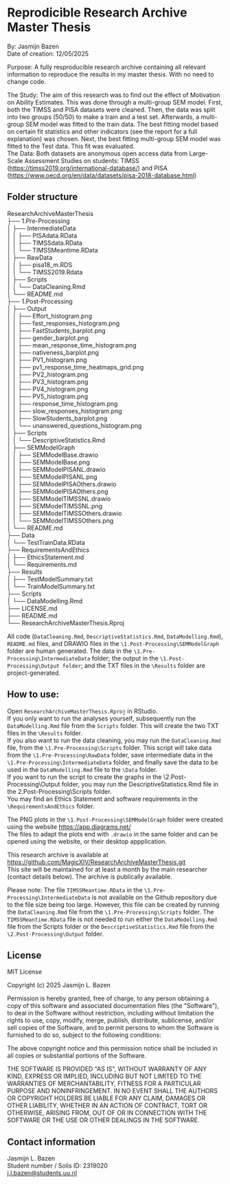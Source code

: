 #  Reprodicible Research Archive Master Thesis
By: Jasmijn Bazen  
Date of creation: 12/05/2025  

Purpose: A fully resproducible research archive containing all relevant information to 
reproduce the results in my master thesis. With no need to change code.  

The Study: The aim of this research was to find out the effect of Motivation on Ability Estimates. This was done through a multi-group SEM model. First, both the TIMSS and PISA datasets were cleaned. Then, the data was split into two groups (50/50) to make a train and a test set. Afterwards, a multi-group SEM model was fitted to the train data. The best fitting model based on certain fit statistics and other indicators (see the report for a full explanation) was chosen. Next, the best fitting multi-group SEM model was fitted to the Test data. This fit was evaluated.  
The Data: Both datasets are anonymous open access data from Large-Scale Assessment Studies on students: TIMSS (https://timss2019.org/international-database/) and PISA (https://www.oecd.org/en/data/datasets/pisa-2018-database.html)  
  

## Folder structure  
ResearchArchiveMasterThesis  
├── 1.Pre-Processing  
│   ├── IntermediateData  
│   │   ├── PISAdata.RData  
│   │   ├── TIMSSdata.RData  
│   │   └── TIMSSMeantime.RData  
│   ├── RawData  
│   │   ├── pisa18_m.RDS  
│   │   └── TIMSS2019.Rdata  
│   ├── Scripts  
│   │   └── DataCleaning.Rmd  
│   └── README.md  
├── 1.Post-Processing  
│   ├── Output  
│   │   ├── Effort_histogram.png  
│   │   ├── fast_responses_histogram.png  
│   │   ├── FastStudents_barplot.png  
│   │   ├── gender_barplot.png  
│   │   ├── mean_response_time_histogram.png  
│   │   ├── nativeness_barplot.png  
│   │   ├── PV1_histogram.png  
│   │   ├── pv1_response_time_heatmaps_grid.png  
│   │   ├── PV2_histogram.png  
│   │   ├── PV3_histogram.png  
│   │   ├── PV4_histogram.png  
│   │   ├── PV5_histogram.png  
│   │   ├── response_time_histogram.png  
│   │   ├── slow_responses_histogram.png  
│   │   ├── SlowStudents_barplot.png  
│   │   └── unanswered_questions_histogram.png  
│   ├── Scripts  
│   │   └── DescriptiveStatistics.Rmd  
│   ├── SEMModelGraph  
│   │   ├── SEMModelBase.drawio  
│   │   ├── SEMModelBase.png  
│   │   ├── SEMModelPISANL.drawio  
│   │   ├── SEMModelPISANL.png  
│   │   ├── SEMModelPISAOthers.drawio  
│   │   ├── SEMModelPISAOthers.png  
│   │   ├── SEMModelTIMSSNL.drawio  
│   │   ├── SEMModelTIMSSNL.png  
│   │   ├── SEMModelTIMSSOthers.drawio  
│   │   └── SEMModelTIMSSOthers.png  
│   └── README.md  
├── Data  
│   └── TestTrainData.RData  
├── RequirementsAndEthics  
│   ├── EthicsStatement.md  
│   └── Requirements.md  
├── Results  
│   ├── TestModelSummary.txt  
│   └── TrainModelSummary.txt  
├── Scripts  
│   └── DataModelling.Rmd  
├── LICENSE.md  
├── README.md  
└── ResearchArchiveMasterThesis.Rproj  


All code (`DataCleaning.Rmd`, `DescriptiveStatistics.Rmd`, `DataModelling.Rmd`), `README.md` files, and DRAWIO files in the `\1.Post-Processing\SEMModelGraph` folder are human generated. 
The data in the `\1.Pre-Processing\IntermediateData` folder; the output in the `\1.Post-Processing\Output folder`; and the TXT files in the `\Results` folder are project-generated. 

## How to use:
Open `ResearchArchiveMasterThesis.Rproj` in RStudio.  
If you only want to run the analyses yourself, subsequently run the `DataModelling.Rmd` file from the `Scripts` folder. This will create the two TXT files in the `\Results` folder.  
If you also want to run the data cleaning, you may run the `DataCleaning.Rmd` file, from the `\1.Pre-Processing\Scripts` folder. This script will take data from the `\1.Pre-Processing\RawData` folder, save intermediate data in the `\1.Pre-Processing\IntermediateData` folder, and finally save the data to be used in the `DataModelling.Rmd` file to the `\Data` folder.  
If you want to run the script to create the graphs in the \2.Post-Processing\Output folder, you may run the DescriptiveStatistics.Rmd file in the 2.Post-Processing\Scripts folder.  
You may find an Ethics Statement and software requirements in the `\RequirementsAndEthics` folder. 

The PNG plots in the `\1.Post-Processing\SEMModelGraph` folder were created using the website 
https://app.diagrams.net/  
The files to adapt the plots end with `.drawio` in the same folder and can be opened using the website, or their desktop appplication. 

This research archive is available at https://github.com/MagicXIV/ResearchArchiveMasterThesis.git  
This site will be maintained for at least a month by the main researcher (contact details below). The archive is publically available.  

Please note: The file `TIMSSMeantime.RData` in the `\1.Pre-Processing\IntermediateData` is not available on the Github repository due to the file size being too large. However, this file can be created by running the `DataCleaning.Rmd` file from the `\1.Pre-Processing\Scripts` folder. The `TIMSSMeantime.RData` file is not needed to run either the `DataModelling.Rmd` file from the Scripts folder or the `DescriptiveStatistics.Rmd` file from the `\2.Post-Processing\Output` folder.  

## License 
  
MIT License  
  
Copyright (c) 2025 Jasmijn L. Bazen

Permission is hereby granted, free of charge, to any person obtaining a copy
of this software and associated documentation files (the "Software"), to deal
in the Software without restriction, including without limitation the rights
to use, copy, modify, merge, publish, distribute, sublicense, and/or sell
copies of the Software, and to permit persons to whom the Software is
furnished to do so, subject to the following conditions:  
  
The above copyright notice and this permission notice shall be included in all
copies or substantial portions of the Software.  
  
THE SOFTWARE IS PROVIDED "AS IS", WITHOUT WARRANTY OF ANY KIND, EXPRESS OR
IMPLIED, INCLUDING BUT NOT LIMITED TO THE WARRANTIES OF MERCHANTABILITY,
FITNESS FOR A PARTICULAR PURPOSE AND NONINFRINGEMENT. IN NO EVENT SHALL THE
AUTHORS OR COPYRIGHT HOLDERS BE LIABLE FOR ANY CLAIM, DAMAGES OR OTHER
LIABILITY, WHETHER IN AN ACTION OF CONTRACT, TORT OR OTHERWISE, ARISING FROM,
OUT OF OR IN CONNECTION WITH THE SOFTWARE OR THE USE OR OTHER DEALINGS IN THE
SOFTWARE.  
  

## Contact information  
Jasmijn L. Bazen  
Student number / Solis ID: 2319020  
j.l.bazen@students.uu.nl  
